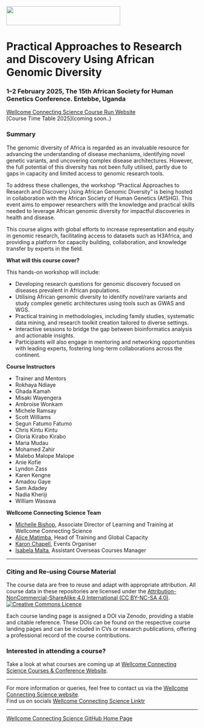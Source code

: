 <img src="https://coursesandconferences.wellcomeconnectingscience.org/wp-content/themes/wcc_courses_and_conferences/dist/assets/svg/logo.svg" width="300" height="50"> 

# Practical Approaches to Research and Discovery Using African Genomic Diversity

### 1–2 February 2025, The 15th African Society for Human Genetics Conference. Entebbe, Uganda

[Wellcome Connecting Science Course Run Website](https://coursesandconferences.wellcomeconnectingscience.org/our-events/global-training/) <br /> 
[Course Time Table 2025](coming soon..) <br /> 

### Summary

The genomic diversity of Africa is regarded as an invaluable resource for advancing the understanding of disease mechanisms, identifying novel genetic variants, and uncovering complex disease architectures. However, the full potential of this diversity has not been fully utilised, partly due to gaps in capacity and limited access to genomic research tools.

To address these challenges, the workshop “Practical Approaches to Research and Discovery Using African Genomic Diversity” is being hosted in collaboration with the African Society of Human Genetics (AfSHG). This event aims to empower researchers with the knowledge and practical skills needed to leverage African genomic diversity for impactful discoveries in health and disease.

This course aligns with global efforts to increase representation and equity in genomic research, facilitating access to datasets such as H3Africa, and providing a platform for capacity building, collaboration, and knowledge transfer by experts in the field.

**What will this course cover?**

This hands-on workshop will include:

- Developing research questions for genomic discovery focused on diseases prevalent in African populations.
- Utilising African genomic diversity to identify novel/rare variants and study complex genetic architectures using tools such as GWAS and WGS.
- Practical training in methodologies, including family studies, systematic data mining, and research toolkit creation tailored to diverse settings.
- Interactive sessions to bridge the gap between bioinformatics analysis and actionable insights.
- Participants will also engage in mentoring and networking opportunities with leading experts, fostering long-term collaborations across the continent.

**Course Instructors**      

- Trainer and Mentors
- Rokhaya Ndiaye
- Ghada Kamah
- Misaki Wayengera
- Ambroise Wonkam
- Michele Ramsay
- Scott Williams
- Segun Fatumo Fatumo
- Chris Kintu Kintu
- Gloria Kirabo Kirabo
- Maria Mudau
- Mohamed Zahir
- Malebo Malope Malope
- Anie Kofie
- Lyndon Zass
- Karen Kengne
- Amadou Gaye
- Sam Adadey
- Nadia Kheriji
- William Wasswa

**Wellcome Connecting Science Team**

- [Michelle Bishop](https://www.wellcomeconnectingscience.org/person/bishop-michelle/#), Associate Director of Learning and Training at Wellcome Connecting Science
- [Alice Matimba](https://uk.linkedin.com/in/alice-matimba-8805177), Head of Training and Global Capacity
- [Karon Chapell](https://www.wellcomeconnectingscience.org/person/chappell-karon/), Events Organiser
- [Isabela Malta](https://www.wellcomeconnectingscience.org/person/malta-isabela/), Assistant Overseas Courses Manager

******

### Citing and Re-using Course Material

The course data are free to reuse and adapt with appropriate attribution. All course data in these repositories are licensed under the <a rel="license" href="https://creativecommons.org/licenses/by-nc-sa/4.0/">Attribution-NonCommercial-ShareAlike 4.0 International (CC BY-NC-SA 4.0)</a>. <a rel="license" href="http://creativecommons.org/licenses/by/4.0/"><img alt="Creative Commons Licence" style="border-width:0" src="https://i.creativecommons.org/l/by-nc-sa/4.0/88x31.png" /></a><br /> 

Each course landing page is assigned a DOI via Zenodo, providing a stable and citable reference. These DOIs can be found on the respective course landing pages and can be included in CVs or research publications, offering a professional record of the course contributions.

### Interested in attending a course?

Take a look at what courses are coming up at [Wellcome Connecting Science Courses & Conference Website](https://coursesandconferences.wellcomeconnectingscience.org/our-events/).

---

For more information or queries, feel free to contact us via the [Wellcome Connecting Science website](https://coursesandconferences.wellcomeconnectingscience.org).<br /> 
Find us on socials [Wellcome Connecting Science Linktr](https://linktr.ee/eventswcs)

---

[Wellcome Connecting Science GitHub Home Page](https://github.com/WCSCourses) <br /> 
